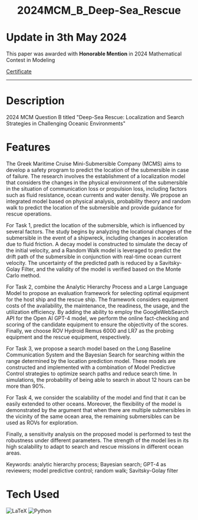 <div align="center">
      <h1><br/>2024MCM_B_Deep-Sea_Rescue</h1>
     </div>


# Update in 3th May 2024
This paper was awarded with **Honorable Mention** in 2024 Mathematical Contest in Modeling

[Certificate](https://media.licdn.com/dms/image/D562DAQHkL9iMe0Nsiw/profile-treasury-image-shrink_160_160/0/1714711838322?e=1715432400&v=beta&t=CpZCzbNgMbd7DAT_FbZNI43BCgR4-32tInSjTOq0YTg)

---

# Description
2024 MCM Question B titled "Deep-Sea Rescue: Localization and Search Strategies in Challenging Oceanic Environments"

# Features
The Greek Maritime Cruise Mini-Submersible Company (MCMS) aims to develop a safety program to predict the location of the submersible in case of failure. The research involves the establishment of a localization model that considers the changes in the physical environment of the submersible in the situation of communication loss or propulsion loss, including factors such as fluid resistance, ocean currents and water density. We propose an integrated model based on physical analysis, probability theory and random walk to predict the location of the submersible and provide guidance for rescue operations.

For Task 1, predict the location of the submersible, which is influenced by several factors. The study begins by analyzing the locational changes of the submersible in the event of a shipwreck, including changes in acceleration due to fluid friction. A decay model is constructed to simulate the decay of the initial velocity, and a Random Walk model is leveraged to predict the drift path of the submersible in conjunction with real-time ocean current velocity. The uncertainty of the predicted path is reduced by a Savitsky-Golay Filter, and the validity of the model is verified based on the Monte Carlo method.

For Task 2, combine the Analytic Hierarchy Process and a Large Language Model to propose an evaluation framework for selecting optimal equipment for the host ship and the rescue ship. The framework considers equipment costs of the availability, the maintenance, the readiness, the usage, and the utilization efficiency. By adding the ability to employ the GoogleWebSearch API for the Open AI GPT-4 model, we perform the online fact-checking and scoring of the candidate equipment to ensure the objectivity of the scores. Finally, we choose ROV Hydroid Remus 6000 and LR7 as
the probing equipment and the rescue equipment, respectively.

For Task 3, we propose a search model based on the Long Baseline Communication
System and the Bayesian Search for searching within the range determined by the location prediction model. These models are constructed and implemented with a combination of Model Predictive Control strategies to optimize search paths and reduce search time. In simulations, the probability of being able to search in about 12 hours can be
more than 90%.

For Task 4, we consider the scalability of the model and find that it can be easily extended to other oceans. Moreover, the flexibility of the model is demonstrated by the argument that when there are multiple submersibles in the vicinity of the same ocean area, the remaining submersibles can be used as ROVs for exploration.

Finally, a sensitivity analysis on the proposed model is performed to test the robustness under different parameters. The strength of the model lies in its high scalability to adapt to search and rescue missions in different ocean areas.

Keywords: analytic hierarchy process; Bayesian search; GPT-4 as reviewers; model
predictive control; random walk; Savitsky-Golay filter

# Tech Used
 ![LaTeX](https://img.shields.io/badge/latex-%23008080.svg?style=for-the-badge&logo=latex&logoColor=white) ![Python](https://img.shields.io/badge/python-3670A0?style=for-the-badge&logo=python&logoColor=ffdd54)
      

      
<!-- </> with 💛 by readMD (https://readmd.itsvg.in) -->
    
